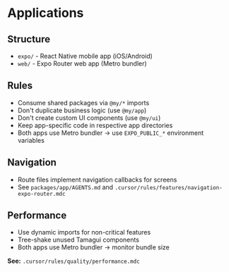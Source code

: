 # Applications

## Structure
- `expo/` - React Native mobile app (iOS/Android)
- `web/` - Expo Router web app (Metro bundler)

## Rules
- Consume shared packages via `@my/*` imports
- Don't duplicate business logic (use `@my/app`)
- Don't create custom UI components (use `@my/ui`)
- Keep app-specific code in respective app directories
- Both apps use Metro bundler → use `EXPO_PUBLIC_*` environment variables

## Navigation
- Route files implement navigation callbacks for screens
- See `packages/app/AGENTS.md` and `.cursor/rules/features/navigation-expo-router.mdc`

## Performance
- Use dynamic imports for non-critical features
- Tree-shake unused Tamagui components
- Both apps use Metro bundler → monitor bundle size

**See:** `.cursor/rules/quality/performance.mdc`

